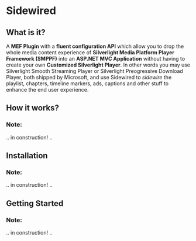Sidewired
=========

What is it?
-----------

A **MEF Plugin** with a **fluent configuration API** which allow you to drop the whole media content experience of **Silverlight Media Platform Player Framework (SMPPF)** into an **ASP.NET MVC Application** without having to create your own **Customized Silverlight Player**.
In other words you may use Silverlight Smooth Streaming Player or Silverlight Preogressive Download Player, both shipped by Microsoft, and use Sidewired to *sidewire* the playlist, chapters, timeline markers, ads, captions and other stuff to enhance the end user experience.

How it works?
-------------

### Note:
 .. in construction! ..

Installation
------------

### Note:
 .. in construction! ..


Getting Started
---------------

### Note:
 .. in construction! ..
